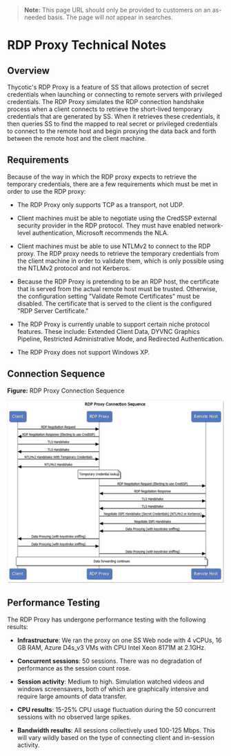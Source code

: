 [title]: # (RDP Proxy Technical Notes)
[tags]: # (RDP Proxy,Networking)
[priority]: # (1000)
[display]: # (content,print)

>**Note:** This page URL should only be provided to customers on an as-needed basis. The page will *not* appear in searches.

# RDP Proxy Technical Notes

## Overview

Thycotic's RDP Proxy is a feature of SS that allows protection of secret credentials when launching or connecting to remote servers with privileged credentials. The RDP Proxy simulates the RDP connection handshake process when a client connects to retrieve the short-lived temporary credentials that are generated by SS. When it retrieves these credentials, it then queries SS to find the mapped to real secret or privileged credentials to connect to the remote host and begin proxying the data back and forth between the remote host and the client machine.

## Requirements

Because of the way in which the RDP proxy expects to retrieve the temporary credentials, there are a few requirements which must be met in order to use the RDP proxy:

- The RDP Proxy only supports TCP as a transport, not UDP.

- Client machines must be able to negotiate using the CredSSP external security provider in the RDP protocol. They must have enabled network-level authentication, Microsoft recommends the NLA.

- Client machines must be able to use NTLMv2 to connect to the RDP proxy. The RDP proxy needs to retrieve the temporary credentials from the client machine in order to validate them, which is only possible using the NTLMv2 protocol and not Kerberos.

- Because the RDP Proxy is pretending to be an RDP host, the certificate that is served from the actual remote host must be trusted. Otherwise, the configuration setting "Validate Remote Certificates" must be disabled. The certificate that is served to the client is the configured "RDP Server Certificate."

- The RDP Proxy is currently unable to support certain niche protocol features. These include: Extended Client Data, DYVNC Graphics Pipeline, Restricted Administrative Mode, and Redirected Authentication.

- The RDP Proxy does not support Windows XP.

## Connection Sequence

**Figure:** RDP Proxy Connection Sequence

![image-20200326113129450](images/image-20200326113129450.png)

## Performance Testing

The RDP Proxy has undergone performance testing with the following results:

- **Infrastructure**: We ran the proxy on one SS Web node with 4 vCPUs, 16 GB RAM, Azure D4s_v3 VMs with CPU Intel Xeon 8171M at 2.1GHz.

- **Concurrent sessions**: 50 sessions. There was no degradation of performance as the session count rose.

- **Session activity**: Medium to high. Simulation watched videos and windows screensavers, both of which are graphically intensive and require large amounts of data transfer.

- **CPU results**: 15-25% CPU usage fluctuation during the 50 concurrent sessions with no observed large spikes.

- **Bandwidth results**: All sessions collectively used 100-125 Mbps. This will vary wildly based on the type of connecting client and in-session activity.

